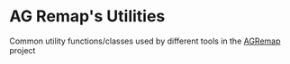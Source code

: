 # AG Remap's Utilities

Common utility functions/classes used by different tools in the [AGRemap](https://github.com/nhok0169/Anime-Game-Remap) project
